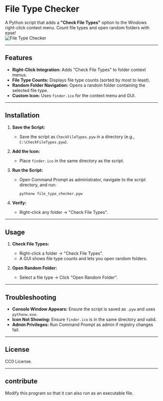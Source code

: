 # File Type Checker
A Python script that adds a **"Check File Types"** option to the Windows right-click context menu. Count file types and open random folders with ease!  
![File Type Checker](https://github.com/user-attachments/assets/802e592a-4a91-4a9e-9685-ddfed024ea3e)

---

## Features

- **Right-Click Integration:** Adds "Check File Types" to folder context menus.
- **File Type Counts:** Displays file type counts (sorted by most to least).
- **Random Folder Navigation:** Opens a random folder containing the selected file type.
- **Custom Icon:** Uses `finder.ico` for the context menu and GUI.

---

## Installation

1. **Save the Script:**
   - Save the script as `CheckFileTypes.pyw` in a directory (e.g., `C:\CheckFileTypes.pyw`).

2. **Add the Icon:**
   - Place `finder.ico` in the same directory as the script.

3. **Run the Script:**
   - Open Command Prompt as administrator, navigate to the script directory, and run:
     ```bash
     pythonw file_type_checker.pyw
     ```

4. **Verify:**
   - Right-click any folder → "Check File Types".

---

## Usage

1. **Check File Types:**
   - Right-click a folder → "Check File Types".
   - A GUI shows file type counts and lets you open random folders.

2. **Open Random Folder:**
   - Select a file type → Click "Open Random Folder".

---

## Troubleshooting

- **Console Window Appears:** Ensure the script is saved as `.pyw` and uses `pythonw.exe`.
- **Icon Not Showing:** Ensure `finder.ico` is in the same directory and valid.
- **Admin Privileges:** Run Command Prompt as admin if registry changes fail.

---

## License

CC0 License.

---

## contribute
Modify this program so that it can also run as an executable file.
